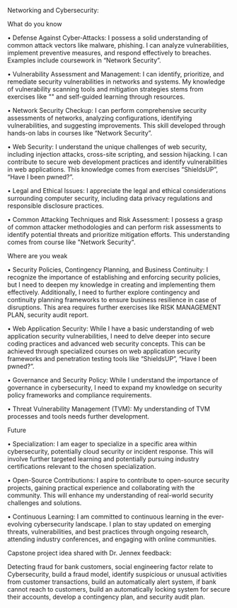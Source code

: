 Networking and Cybersecurity:

What do you know 

•	Defense Against Cyber-Attacks: I possess a solid understanding of common attack vectors like malware, phishing. I can analyze vulnerabilities, implement preventive measures, and respond effectively to breaches. Examples include coursework in “Network Security”.

•	Vulnerability Assessment and Management: I can identify, prioritize, and remediate security vulnerabilities in networks and systems. My knowledge of vulnerability scanning tools and mitigation strategies stems from exercises like "" and self-guided learning through resources.

•	Network Security Checkup: I can perform comprehensive security assessments of networks, analyzing configurations, identifying vulnerabilities, and suggesting improvements. This skill developed through hands-on labs in courses like “Network Security”.

•	Web Security: I understand the unique challenges of web security, including injection attacks, cross-site scripting, and session hijacking. I can contribute to secure web development practices and identify vulnerabilities in web applications. This knowledge comes from exercises “ShieldsUP”, “Have I been pwned?”.

•	Legal and Ethical Issues: I appreciate the legal and ethical considerations surrounding computer security, including data privacy regulations and responsible disclosure practices.

•	Common Attacking Techniques and Risk Assessment: I possess a grasp of common attacker methodologies and can perform risk assessments to identify potential threats and prioritize mitigation efforts. This understanding comes from course like "Network Security".

Where are you weak

•	Security Policies, Contingency Planning, and Business Continuity: I recognize the importance of establishing and enforcing security policies, but I need to deepen my knowledge in creating and implementing them effectively. Additionally, I need to further explore contingency and continuity planning frameworks to ensure business resilience in case of disruptions. This area requires further exercises like RISK MANAGEMENT PLAN, security audit report.

•	Web Application Security: While I have a basic understanding of web application security vulnerabilities, I need to delve deeper into secure coding practices and advanced web security concepts. This can be achieved through specialized courses on web application security frameworks and penetration testing tools like “ShieldsUP”, “Have I been pwned?”.

•	Governance and Security Policy: While I understand the importance of governance in cybersecurity, I need to expand my knowledge on security policy frameworks and compliance requirements.

•	Threat Vulnerability Management (TVM): My understanding of TVM processes and tools needs further development. 

Future

•	Specialization: I am eager to specialize in a specific area within cybersecurity, potentially cloud security or incident response. This will involve further targeted learning and potentially pursuing industry certifications relevant to the chosen specialization.

•	Open-Source Contributions: I aspire to contribute to open-source security projects, gaining practical experience and collaborating with the community. This will enhance my understanding of real-world security challenges and solutions.

•	Continuous Learning: I am committed to continuous learning in the ever-evolving cybersecurity landscape. I plan to stay updated on emerging threats, vulnerabilities, and best practices through ongoing research, attending industry conferences, and engaging with online communities.

Capstone project idea shared with Dr. Jennex feedback:

Detecting fraud for bank customers, social engineering factor relate to Cybersecurity, build a fraud model, identify suspicious or unusual activities from customer transactions, build an automatically alert system, if bank cannot reach to customers, build an automatically locking system for secure their accounts, develop a contingency plan, and security audit plan.
